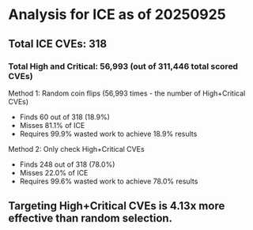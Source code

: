 # Analysis for ICE as of 20250925

## Total ICE CVEs: 318
### Total High and Critical: 56,993 (out of 311,446 total scored CVEs)

Method 1: Random coin flips (56,993 times - the number of High+Critical CVEs)
  - Finds 60 out of 318 (18.9%)
  - Misses 81.1% of ICE
  - Requires 99.9% wasted work to achieve 18.9% results

Method 2: Only check High+Critical CVEs
  - Finds 248 out of 318 (78.0%)
  - Misses 22.0% of ICE
  - Requires 99.6% wasted work to achieve 78.0% results

## Targeting High+Critical CVEs is 4.13x more effective than random selection.
